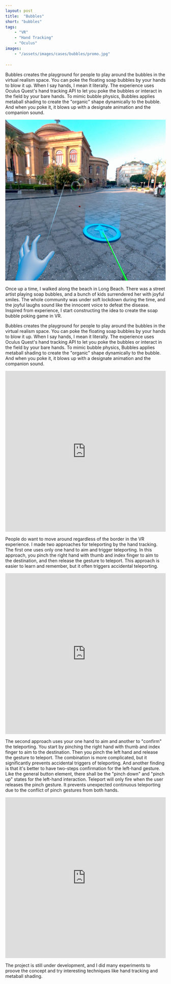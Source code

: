 ```yaml
---
layout: post
title:  "Bubbles"
short: "bubbles"
tags:
    - "VR"
    - "Hand Tracking"
    - "Oculus"
images: 
    - "/assets/images/cases/bubbles/promo.jpg"

---
```

<!--summary-->

Bubbles creates the playground for people to play around the bubbles in the virtual realism space. You can poke the floating soap bubbles by your hands to blow it up. When I say hands, I mean it literally. The experience uses Oculus Quest's hand tracking API to let you poke the bubbles or interact in the field by your bare hands. To mimic bubble physics, Bubbles applies metaball shading to create the "organic" shape dynamically to the bubble. And when you poke it, it blows up with a designate animation and the companion sound. 

<!--more-->
![Play bubbles in VR and have fun](/assets/images/cases/bubbles/promo.jpg)

Once up a time, I walked along the beach in Long Beach. There was a street artist playing soap bubbles, and a bunch of kids surrendered her with joyful smiles. The whole community was under soft lockdown during the time, and the joyful laughs sound like the innocent voice to defeat the disease. Inspired from experience, I start constructing the idea to create the soap bubble poking game in VR. 

Bubbles creates the playground for people to play around the bubbles in the virtual realism space. You can poke the floating soap bubbles by your hands to blow it up. When I say hands, I mean it literally. The experience uses Oculus Quest's hand tracking API to let you poke the bubbles or interact in the field by your bare hands. To mimic bubble physics, Bubbles applies metaball shading to create the "organic" shape dynamically to the bubble. And when you poke it, it blows up with a designate animation and the companion sound. 

<div style="padding:100% 0 0 0;position:relative;" class="video-embed"><iframe src="https://player.vimeo.com/video/454488518?color=c9ff23&byline=0&portrait=0" style="position:absolute;top:0;left:0;width:100%;height:100%;" frameborder="0" allow="autoplay; fullscreen" allowfullscreen></iframe></div><script src="https://player.vimeo.com/api/player.js"></script>

People do want to move around regardless of the border in the VR experience. I made two approaches for teleporting by the hand tracking. The first one uses only one hand to aim and trigger teleporting. In this approach, you pinch the right hand with thumb and index finger to aim to the destination, and then release the gesture to teleport. This approach is easier to learn and remember, but it often triggers accidental teleporting.

<div style="padding:100% 0 0 0;position:relative;" class="video-embed"><iframe src="https://player.vimeo.com/video/454514195?color=c9ff23&byline=0&portrait=0" style="position:absolute;top:0;left:0;width:100%;height:100%;" frameborder="0" allow="autoplay; fullscreen" allowfullscreen></iframe></div><script src="https://player.vimeo.com/api/player.js"></script>

The second approach uses your one hand to aim and another to "confirm" the teleporting. You start by pinching the right hand with thumb and index finger to aim to the destination. Then you pinch the left hand and release the gesture to teleport. The combination is more complicated, but it significantly prevents accidental triggers of teleporting. And another finding is that it's better to have two-steps confirmation for the left-hand gesture. Like the general button element, there shall be the "pinch down" and "pinch up" states for the left-hand interaction. Teleport will only fire when the user releases the pinch gesture. It prevents unexpected continuous teleporting due to the conflict of pinch gestures from both hands.

<div style="padding:100% 0 0 0;position:relative;" class="video-embed"><iframe src="https://player.vimeo.com/video/454520569?color=c9ff23&byline=0&portrait=0" style="position:absolute;top:0;left:0;width:100%;height:100%;" frameborder="0" allow="autoplay; fullscreen" allowfullscreen></iframe></div><script src="https://player.vimeo.com/api/player.js"></script>

The project is still under development, and I did many experiments to proove the concept and try interesting techniques like hand tracking and metaball shading.


